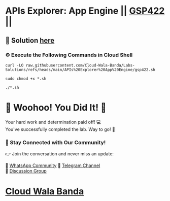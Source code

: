 # APIs Explorer: App Engine || [GSP422](https://www.cloudskillsboost.google/focuses/3662?parent=catalog) ||

## 🔑 Solution [here](https://youtu.be/ZlNmGfbjNQ4)

### ⚙️ Execute the Following Commands in Cloud Shell

```
curl -LO raw.githubusercontent.com/Cloud-Wala-Banda/Labs-Solutions/refs/heads/main/APIs%20Explorer%20App%20Engine/gsp422.sh

sudo chmod +x *.sh

./*.sh
```

# 🎉 Woohoo! You Did It! 🎉

Your hard work and determination paid off! 💻  
You've successfully completed the lab. Way to go! 🚀  

### 💬 Stay Connected with Our Community!

👉 Join the conversation and never miss an update:  

💚 [WhatsApp Community](https://chat.whatsapp.com/ECJ9h8GA3CA1ksaI9m5NrX)  📢 [Telegram Channel](https://t.me/cloudwalabanda)  
👥 [Discussion Group](https://t.me/cloudwalabandachats)  

# [Cloud Wala Banda](https://www.youtube.com/@cloudwalabanda)
